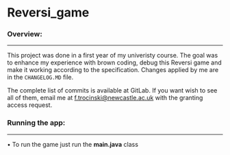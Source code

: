 # Reversi_game


### Overview:
-------------
This project was done in a first year of my univeristy course. The goal was to enhance my experience with brown coding, debug this Reversi game and make it working according to the specification. Changes applied by me are in the `CHANGELOG.MD` file.

The complete list of commits is available at GitLab. If you want wish to see all of them, email me at f.trocinski@newcastle.ac.uk with the granting access request.

### Running the app:
--------------------
• To run the game just run the **main.java** class 


